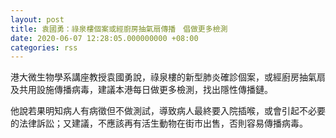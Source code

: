 ```yaml
---
layout: post
title: 袁國勇：祿泉樓個案或經廚房抽氣扇傳播　倡做更多檢測
date: 2020-06-07 12:28:05.000000000 +08:00
categories: rss
---
```


港大微生物學系講座教授袁國勇說，祿泉樓的新型肺炎確診個案，或經廚房抽氣扇及共用設施傳播病毒，建議本港每日做更多檢測，找出隱性傳播鏈。

他說若果明知病人有病徵但不做測試，導致病人最終要入院插喉，或會引起不必要的法律訴訟；又建議，不應該再有活生動物在街市出售，否則容易傳播病毒。
